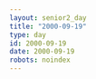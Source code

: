 ```yaml
---
layout: senior2_day
title: "2000-09-19"
type: day
id: 2000-09-19
date: 2000-09-19
robots: noindex
---
```


